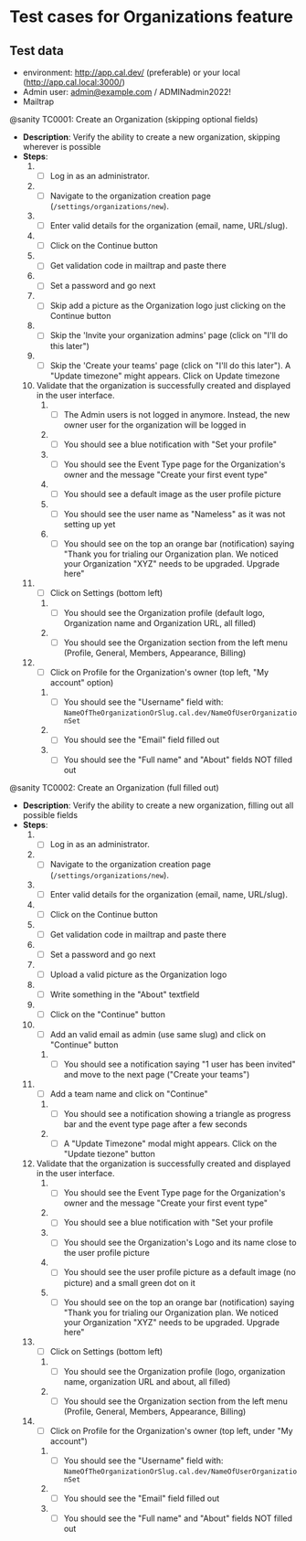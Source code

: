 # Test cases for Organizations feature

## Test data

- environment: <http://app.cal.dev/> (preferable) or your local (<http://app.cal.local:3000/>)
- Admin user: <admin@example.com> / ADMINadmin2022!
- Mailtrap

@sanity
TC0001: Create an Organization (skipping optional fields)

   - **Description**: Verify the ability to create a new organization, skipping wherever is possible
   - **Steps**:
     1. - [ ] Log in as an administrator.
     2. - [ ] Navigate to the organization creation page (`/settings/organizations/new`).
     3. - [ ] Enter valid details for the organization (email, name, URL/slug).
     4. - [ ] Click on the Continue button
     5. - [ ] Get validation code in mailtrap and paste there
     6. - [ ] Set a password and go next
     7. - [ ] Skip add a picture as the Organization logo just clicking on the Continue button
     8. - [ ] Skip the 'Invite your organization admins' page (click on "I'll do this later")
     9. - [ ] Skip the 'Create your teams' page (click on "I'll do this later"). A "Update timezone" might appears. Click on Update timezone
     10. Validate that the organization is successfully created and displayed in the user interface.
         1. - [ ] The Admin users is not logged in anymore. Instead, the new owner user for the organization will be logged in
         2. - [ ] You should see a blue notification with "Set your profile"
         3. - [ ] You should see the Event Type page for the Organization's owner and the message "Create your first event type"
         4. - [ ] You should see a default image as the user profile picture
         5. - [ ] You should see the user name as "Nameless" as it was not setting up yet
         6. - [ ] You should see on the top an orange bar (notification) saying "Thank you for trialing our Organization plan. We noticed your Organization "XYZ" needs to be upgraded. Upgrade here"
     11. - [ ] Click on Settings (bottom left)
         1. - [ ] You should see the Organization profile (default logo, Organization name and Organization URL, all filled)
         2. - [ ] You should see the Organization section from the left menu (Profile, General, Members, Appearance, Billing)
     12. - [ ] Click on Profile for the Organization's owner  (top left, "My account" option)
         1. - [ ] You should see the "Username" field with: `NameOfTheOrganizationOrSlug.cal.dev/NameOfUserOrganizationSet`
         2. - [ ] You should see the "Email" field filled out
         3. - [ ] You should see the "Full name" and "About" fields NOT filled out

@sanity
TC0002: Create an Organization (full filled out)

   - **Description**: Verify the ability to create a new organization, filling out all possible fields
   - **Steps**:
     1. - [ ] Log in as an administrator.
     2. - [ ] Navigate to the organization creation page (`/settings/organizations/new`).
     3. - [ ] Enter valid details for the organization (email, name, URL/slug).
     4. - [ ] Click on the Continue button
     5. - [ ] Get validation code in mailtrap and paste there
     6. - [ ] Set a password and go next
     7. - [ ] Upload a valid picture as the Organization logo
     8. - [ ] Write something in the "About" textfield
     9. - [ ] Click on the "Continue" button
     10. - [ ] Add an valid email as admin (use same slug) and click on "Continue" button
         1. - [ ] You should see a notification saying "1 user has been invited" and move to the next page ("Create your teams")
     11. - [ ] Add a team name and click on "Continue"
         1. - [ ] You should see a notification showing a triangle as progress bar and the event type page after a few seconds
         2. - [ ] A "Update Timezone" modal might appears. Click on the "Update tiezone" button
     12. Validate that the organization is successfully created and displayed in the user interface.
         1. - [ ] You should see the Event Type page for the Organization's owner and the message "Create your first event type"
         2. - [ ] You should see a blue notification with "Set your profile
         3. - [ ] You should see the Organization's Logo and its name close to the user profile picture
         4. - [ ] You should see the user profile picture as a default image (no picture) and a small green dot on it
         5. - [ ] You should see on the top an orange bar (notification) saying "Thank you for trialing our Organization plan. We noticed your Organization "XYZ" needs to be upgraded. Upgrade here"
     13. - [ ] Click on Settings (bottom left)
         1. - [ ] You should see the Organization profile (logo, organization name, organization URL and about, all filled)
         2. - [ ] You should see the Organization section from the left menu (Profile, General, Members, Appearance, Billing)
     14. - [ ] Click on Profile for the Organization's owner  (top left, under "My account")
         1. - [ ] You should see the "Username" field with: `NameOfTheOrganizationOrSlug.cal.dev/NameOfUserOrganizationSet`
         2. - [ ] You should see the "Email" field filled out
         3. - [ ] You should see the "Full name" and "About" fields NOT filled out
